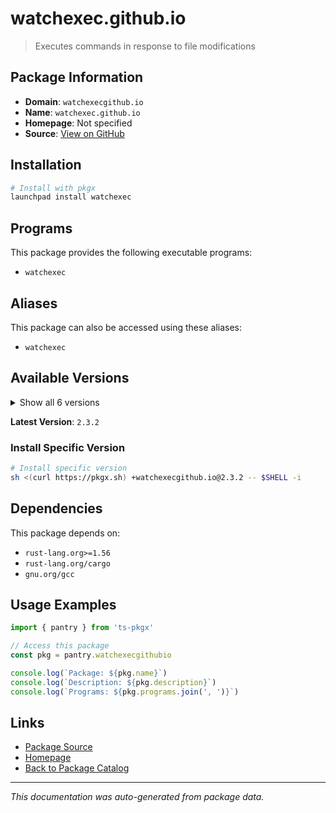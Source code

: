 # watchexec.github.io

> Executes commands in response to file modifications

## Package Information

- **Domain**: `watchexecgithub.io`
- **Name**: `watchexec.github.io`
- **Homepage**: Not specified
- **Source**: [View on GitHub](https://github.com/pkgxdev/pantry/tree/main/projects/watchexec.github.io/package.yml)

## Installation

```bash
# Install with pkgx
launchpad install watchexec
```

## Programs

This package provides the following executable programs:

- `watchexec`

## Aliases

This package can also be accessed using these aliases:

- `watchexec`

## Available Versions

<details>
<summary>Show all 6 versions</summary>

- `2.3.2`, `2.3.1`, `2.3.0`, `2.2.1`, `2.2.0`
- `2.1.2`

</details>

**Latest Version**: `2.3.2`

### Install Specific Version

```bash
# Install specific version
sh <(curl https://pkgx.sh) +watchexecgithub.io@2.3.2 -- $SHELL -i
```

## Dependencies

This package depends on:

- `rust-lang.org>=1.56`
- `rust-lang.org/cargo`
- `gnu.org/gcc`

## Usage Examples

```typescript
import { pantry } from 'ts-pkgx'

// Access this package
const pkg = pantry.watchexecgithubio

console.log(`Package: ${pkg.name}`)
console.log(`Description: ${pkg.description}`)
console.log(`Programs: ${pkg.programs.join(', ')}`)
```

## Links

- [Package Source](https://github.com/pkgxdev/pantry/tree/main/projects/watchexec.github.io/package.yml)
- [Homepage](#)
- [Back to Package Catalog](../package-catalog.md)

---

*This documentation was auto-generated from package data.*
